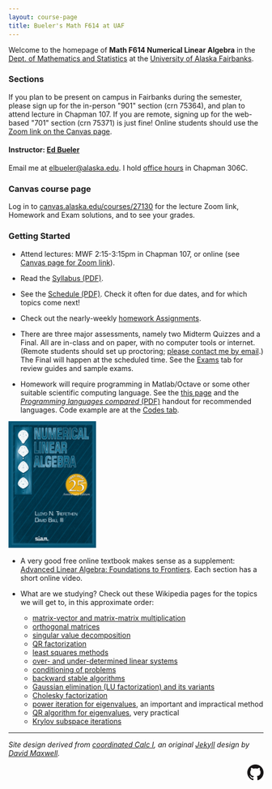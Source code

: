 ```yaml
---
layout: course-page
title: Bueler's Math F614 at UAF
---
```


Welcome to the homepage of **Math F614 Numerical Linear Algebra** in the [Dept. of Mathematics and Statistics](http://www.uaf.edu/dms/) at the [University of Alaska Fairbanks](http://www.uaf.edu/).

### Sections

If you plan to be present on campus in Fairbanks during the semester, please sign up for the in-person "901" section (crn 75364), and plan to attend lecture in Chapman 107.  If you are remote, signing up for the web-based "701" section (crn 75371) is just fine!  Online students should use the [Zoom link on the Canvas page](https://canvas.alaska.edu/courses/27130).

#### Instructor:  [Ed Bueler](http://bueler.github.io/)

Email me at [elbueler@alaska.edu](mailto:elbueler@alaska.edu).  I hold [office hours](http://bueler.github.io/OffHrs.htm) in Chapman 306C.

### Canvas course page

Log in to [canvas.alaska.edu/courses/27130](https://canvas.alaska.edu/courses/27130) for the lecture Zoom link, Homework and Exam solutions, and to see your grades.

### Getting Started

* Attend lectures: MWF 2:15-3:15pm in Chapman 107, or online (see [Canvas page for Zoom link](https://canvas.alaska.edu/courses/27130)).

* Read the [Syllabus (PDF)](assets/general/F25/syllabus.pdf).

* See the [Schedule (PDF)](assets/general/F25/schedule.pdf).  Check it often for due dates, and for which topics come next!

* Check out the nearly-weekly [homework Assignments](homework).

* There are three major assessments, namely two Midterm Quizzes and a Final.  All are in-class and on paper, with no computer tools or internet.  (Remote students should set up proctoring; [please contact me by email](mailto:elbueler@alaska.edu).)  The Final will happen at the scheduled time.  See the [Exams](exams) tab for review guides and sample exams.

* Homework will require programming in Matlab/Octave or some other suitable scientific computing language.  See the [this page](computing) and the [_Programming languages compared_ (PDF)](https://bueler.github.io/compareMOP.pdf) handout for recommended languages.  Code example are at the [Codes tab](codes).

[<img src="assets/images/trefbau.jpg" height="250">](https://my.siam.org/Store/Product/viewproduct/?ProductId=42813031 "the textbook")

* A very good free online textbook makes sense as a supplement: [Advanced Linear Algebra: Foundations to Frontiers](https://www.cs.utexas.edu/users/flame/laff/alaff/ALAFF.html).  Each section has a short online video.

* What are we studying?  Check out these Wikipedia pages for the topics we will get to, in this approximate order:

    * [matrix-vector and matrix-matrix multiplication](https://en.wikipedia.org/wiki/Matrix_multiplication)
    * [orthogonal matrices](https://en.wikipedia.org/wiki/Orthogonal_matrix)
    * [singular value decomposition](https://en.wikipedia.org/wiki/Singular_value_decomposition)
    * [QR factorization](https://en.wikipedia.org/wiki/QR_decomposition)
    * [least squares methods](https://en.wikipedia.org/wiki/Linear_least_squares)
    * [over- and under-determined linear systems](https://en.wikipedia.org/wiki/Overdetermined_system)
    * [conditioning of problems](https://en.wikipedia.org/wiki/Condition_number)
    * [backward stable algorithms](https://en.wikipedia.org/wiki/Numerical_stability)
    * [Gaussian elimination (LU factorization) and its variants](https://en.wikipedia.org/wiki/Gaussian_elimination)
    * [Cholesky factorization](https://en.wikipedia.org/wiki/Cholesky_decomposition)
    * [power iteration for eigenvalues](https://en.wikipedia.org/wiki/Power_iteration), an important and impractical method
    * [QR algorithm for eigenvalues](https://en.wikipedia.org/wiki/QR_algorithm), very practical
    * [Krylov subspace iterations](https://en.wikipedia.org/wiki/Krylov_subspace)

---
_Site design derived from [coordinated Calc I](https://uaf-math.github.io/calc1/), an original [Jekyll](https://jekyllrb.com/) design by [David Maxwell](https://damaxwell.github.io/)._

[<img src="assets/images/GitHub-Mark-32px.png" align="right">](https://github.com/bueler/nla "github repository for this site")
